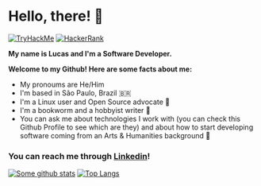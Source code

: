 # **Hello, there!** :wave:

[![TryHackMe](https://img.shields.io/badge/TryHackMe-D10000?style=for-the-badge&logo=TryHackMe&logoColor=black)](https://tryhackme.com/p/lulzlucas)
[![HackerRank](https://img.shields.io/badge/HackerRank-00EA64?style=for-the-badge&logo=HackerRank&logoColor=black)](https://www.hackerrank.com/lrafaldini)

**My name is Lucas and I'm a Software Developer.**

**Welcome to my Github! Here are some facts about me:**
- My pronoums are He/Him
- I'm based in São Paulo, Brazil 🇧🇷
- I'm a Linux user and Open Source advocate :penguin:
- I'm a bookworm and a hobbyist writer :book:
- You can ask me about technologies I work with (you can check this Github Profile to see which are they) and about how to start developing software coming from an Arts & Humanities background 🎨
 
### You can reach me through [Linkedin](https://www.linkedin.com/in/lucasrafaldini/)!

[![Some github stats](https://github-readme-stats.vercel.app/api?username=lucasrafaldini&theme=dark&show_icons=true&include_all_commits=true&count_private=true)](https://lucasrafaldini.github.io/)
[![Top Langs](https://github-readme-stats.vercel.app/api/top-langs/?username=lucasrafaldini&hide=css,html&theme=dark&layout=compact)](https://lucasrafaldini.github.io/)

<!--
**lucasrafaldini/lucasrafaldini** is a ✨ _special_ ✨ repository because its `README.md` (this file) appears on your GitHub profile.
-->
